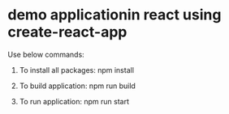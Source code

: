 # demo applicationin react using create-react-app

Use below commands:
1. To install all packages:
npm install 

2. To build application:
npm run build

3. To run application:
npm run start